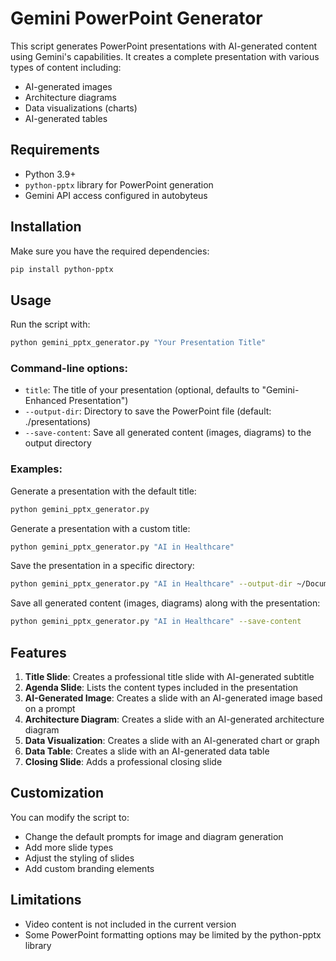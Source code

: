 # Gemini PowerPoint Generator

This script generates PowerPoint presentations with AI-generated content using Gemini's capabilities. It creates a complete presentation with various types of content including:

- AI-generated images
- Architecture diagrams
- Data visualizations (charts)
- AI-generated tables

## Requirements

- Python 3.9+
- `python-pptx` library for PowerPoint generation
- Gemini API access configured in autobyteus

## Installation

Make sure you have the required dependencies:

```bash
pip install python-pptx
```

## Usage

Run the script with:

```bash
python gemini_pptx_generator.py "Your Presentation Title"
```

### Command-line options:

- `title`: The title of your presentation (optional, defaults to "Gemini-Enhanced Presentation")
- `--output-dir`: Directory to save the PowerPoint file (default: ./presentations)
- `--save-content`: Save all generated content (images, diagrams) to the output directory

### Examples:

Generate a presentation with the default title:
```bash
python gemini_pptx_generator.py
```

Generate a presentation with a custom title:
```bash
python gemini_pptx_generator.py "AI in Healthcare"
```

Save the presentation in a specific directory:
```bash
python gemini_pptx_generator.py "AI in Healthcare" --output-dir ~/Documents/Presentations
```

Save all generated content (images, diagrams) along with the presentation:
```bash
python gemini_pptx_generator.py "AI in Healthcare" --save-content
```

## Features

1. **Title Slide**: Creates a professional title slide with AI-generated subtitle
2. **Agenda Slide**: Lists the content types included in the presentation
3. **AI-Generated Image**: Creates a slide with an AI-generated image based on a prompt
4. **Architecture Diagram**: Creates a slide with an AI-generated architecture diagram
5. **Data Visualization**: Creates a slide with an AI-generated chart or graph
6. **Data Table**: Creates a slide with an AI-generated data table
7. **Closing Slide**: Adds a professional closing slide

## Customization

You can modify the script to:

- Change the default prompts for image and diagram generation
- Add more slide types
- Adjust the styling of slides
- Add custom branding elements

## Limitations

- Video content is not included in the current version
- Some PowerPoint formatting options may be limited by the python-pptx library 